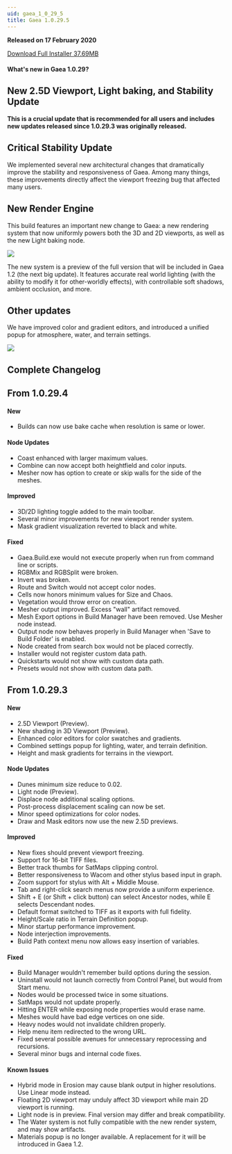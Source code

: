 ```yaml
---
uid: gaea_1_0_29_5
title: Gaea 1.0.29.5
---
```



**Released on 17 February 2020**

<a href="http://viridian.quadspinner.com/gaea/Gaea-1.0.29.exe?f=21">Download Full Installer 37.69MB</a> <br>


<div class="release-note">

#### What's new in Gaea 1.0.29?

## New 2.5D Viewport, Light baking, and Stability Update

**This is a crucial update that is recommended for all users and includes new updates released since 1.0.29.3 was originally released.**

## Critical Stability Update

We implemented several new architectural changes that dramatically improve the stability and responsiveness of Gaea. Among many things, these improvements directly affect the viewport freezing bug that affected many users.

## New Render Engine

This build features an important new change to Gaea: a new rendering system that now uniformly powers both the 3D and 2D viewports, as well as the new Light baking node.

![](http://malachite.blob.core.windows.net/gaea/changelog/1_0_29/light1.jpg)

The new system is a preview of the full version that will be included in Gaea 1.2 (the next big update). It features accurate real world lighting (with the ability to modify it for other-worldly effects), with controllable soft shadows, ambient occlusion, and more.

## Other updates

We have improved color and gradient editors, and introduced a unified popup for atmosphere, water, and terrain settings.

<img src="http://malachite.blob.core.windows.net/gaea/changelog/1_0_29/clut.png" style="max-width: 350px;" /> 

## Complete Changelog

## From 1.0.29.4

#### New
- Builds can now use bake cache when resolution is same or lower.

#### Node Updates
- Coast enhanced with larger maximum values.
- Combine can now accept both heightfield and color inputs.
- Mesher now has option to create or skip walls for the side of the meshes.

#### Improved
- 3D/2D lighting toggle added to the main toolbar.
- Several minor improvements for new viewport render system.
- Mask gradient visualization reverted to black and white.

#### Fixed
- Gaea.Build.exe would not execute properly when run from command line or scripts.
- RGBMix and RGBSplit were broken.
- Invert was broken.
- Route and Switch would not accept color nodes.
- Cells now honors minimum values for Size and Chaos.
- Vegetation would throw error on creation.
- Mesher output improved. Excess "wall" artifact removed.
- Mesh Export options in Build Manager have been removed. Use Mesher node instead.
- Output node now behaves properly in Build Manager when 'Save to Build Folder' is enabled.
- Node created from search box would not be placed correctly.
- Installer would not register custom data path.
- Quickstarts would not show with custom data path.
- Presets would not show with custom data path.

## From 1.0.29.3

#### New

- 2.5D Viewport (Preview).
- New shading in 3D Viewport (Preview).
- Enhanced color editors for color swatches and gradients.
- Combined settings popup for lighting, water, and terrain definition.
- Height and mask gradients for terrains in the viewport.

#### Node Updates
- Dunes minimum size reduce to 0.02.
- Light node (Preview).
- Displace node additional scaling options.
- Post-process displacement scaling can now be set.
- Minor speed optimizations for color nodes.
- Draw and Mask editors now use the new 2.5D previews.

#### Improved
- New fixes should prevent viewport freezing.
- Support for 16-bit TIFF files.
- Better track thumbs for SatMaps clipping control.
- Better responsiveness to Wacom and other stylus based input in graph.
- Zoom support for stylus with Alt + Middle Mouse.
- Tab and right-click search menus now provide a uniform experience.
- Shift + E (or Shift + click button) can select Ancestor nodes, while E selects Descendant nodes.
- Default format switched to TIFF as it exports with full fidelity.
- Height/Scale ratio in Terrain Definition popup.
- Minor startup performance improvement.
- Node interjection improvements.
- Build Path context menu now allows easy insertion of variables.

#### Fixed
- Build Manager wouldn't remember build options during the session.
- Uninstall would not launch correctly from Control Panel, but would from Start menu.
- Nodes would be processed twice in some situations.
- SatMaps would not update properly.
- Hitting ENTER while exposing node properties would erase name.
- Meshes would have bad edge vertices on one side.
- Heavy nodes would not invalidate children properly.
- Help menu item redirected to the wrong URL.
- Fixed several possible avenues for unnecessary reprocessing and recursions.
- Several minor bugs and internal code fixes.

#### Known Issues
- Hybrid mode in Erosion may cause blank output in higher resolutions. Use Linear mode instead.
- Floating 2D viewport may unduly affect 3D viewport while main 2D viewport is running.
- Light node is in preview. Final version may differ and break compatibility.
- The Water system is not fully compatible with the new render system, and may show artifacts.
- Materials popup is no longer available. A replacement for it will be introduced in Gaea 1.2.
</div>
